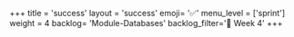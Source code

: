+++
title = 'success'
layout = 'success'
emoji= '✅'
menu_level = ['sprint']
weight = 4
backlog= 'Module-Databases'
backlog_filter='📅 Week 4'
+++
